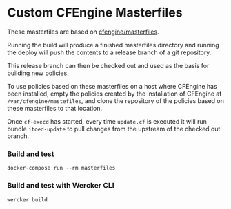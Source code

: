 # Custom CFEngine Masterfiles

These masterfiles are based on
[cfengine/masterfiles](https://github.com/cfengine/masterfiles).

Running the build will produce a finished masterfiles directory and running
the deploy will push the contents to a release branch of a git repository.

This release branch can then be checked out and used as the basis for building
new policies.

To use policies based on these masterfiles on a host where CFEngine has been
installed, empty the policies created by the installation of CFEngine at
`/var/cfengine/mastefiles`, and clone the repository of the policies based on
these masterfiles to that location.

Once `cf-execd` has started, every time `update.cf` is executed it will run
bundle `itoed-update` to pull changes from the upstream of the checked out
branch.

### Build and test

    docker-compose run --rm masterfiles

### Build and test with Wercker CLI

    wercker build
